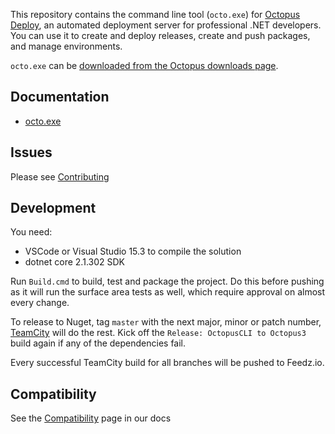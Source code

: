 This repository contains the command line tool (`octo.exe`) for [Octopus Deploy][1], an automated deployment server for professional .NET developers. You can use it to create and deploy releases, create and push packages, and manage environments.

`octo.exe` can be [downloaded from the Octopus downloads page][2].

## Documentation
- [octo.exe][3]

## Issues
Please see [Contributing](CONTRIBUTING.md)

## Development
You need:
- VSCode or Visual Studio 15.3 to compile the solution
- dotnet core 2.1.302 SDK

Run `Build.cmd` to build, test and package the project. Do this before pushing as it will run the surface area tests as well,
which require approval on almost every change.

To release to Nuget, tag `master` with the next major, minor or patch number, [TeamCity](https://build.octopushq.com/project.html?projectId=OctopusDeploy_OctopusCLI&tab=projectOverview) will do the rest. Kick off the `Release: OctopusCLI to Octopus3` build again if any of the dependencies fail.

Every successful TeamCity build for all branches will be pushed to Feedz.io.

## Compatibility
See the [Compatibility][4] page in our docs

[1]: https://octopus.com
[2]: https://octopus.com/downloads
[3]: https://octopus.com/docs/api-and-integration/octo.exe-command-line
[4]: https://octopus.com/docs/api-and-integration/compatibility
